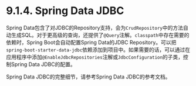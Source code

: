 # 9.1.4. Spring Data JDBC

Spring Data包含了对JDBC的Repository支持，会为`CrudRepository`中的方法自动生成SQL。对于更高级的查询，还提供了`@Query`注解。`classpath`中存在需要的依赖时，Spring Boot会自动配置Spring Data的JDBC Repository。可以把`spring-boot-starter-data-jdbc`依赖添加到项目中。如果需要的话，可以通过在应用程序中添加`@EnableJdbcRepositories`注解或`JdbcConfiguration`的子类，控制Spring Data JDBC的配置。

<univ-note type="tip">

Spring Data JDBC的完整细节，请参考Spring Data JDBC的参考文档。

</univ-note>
